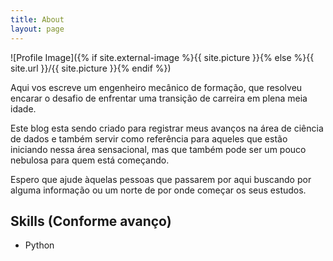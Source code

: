 ```yaml
---
title: About
layout: page
---
```

![Profile Image]({% if site.external-image %}{{ site.picture }}{% else %}{{ site.url }}/{{ site.picture }}{% endif %})

<p>Aqui vos escreve um engenheiro mecânico de formação, que resolveu encarar o
desafio de enfrentar uma transição de carreira em plena meia idade.</p>

<p>Este blog esta sendo criado para registrar meus avanços na área de ciência
de dados e também servir como referência para aqueles que estão iniciando nessa
área sensacional, mas que também pode ser um pouco nebulosa para quem está começando.</p>

<p>Espero que ajude àquelas pessoas que passarem por aqui buscando por alguma informação
ou um norte de por onde começar os seus estudos.</p>

<p></p>

<h2>Skills (Conforme avanço)</h2>

<ul class="skill-list">
	<li>Python</li>
	<!-- <li>Machine Learning</li> -->
	<!-- <li>Deep Learning</li> -->
	<!-- <li>Git</li> -->
	<!-- <li>MySQL - MongoDB</li> -->
</ul>

<!-- <h2>Projects</h2>

<ul>
	<li><a href="https://github.com/">Lorem Lorem</a></li>
	<li><a href="https://github.com/">Ipsum Dolor</a></li>
	<li><a href="https://github.com/">Dolor Lorem</a></li>
</ul> -->
